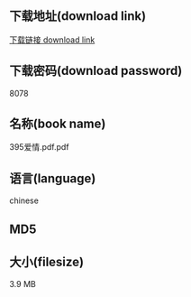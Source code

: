 ## 下载地址(download link)
[下载链接 download link](https://tutu365.netlify.app/?s=395%E7%88%B1%E6%83%85.pdf)

## 下载密码(download password)
8078

## 名称(book name)
395爱情.pdf.pdf

## 语言(language)
chinese

## MD5


## 大小(filesize)
3.9 MB
